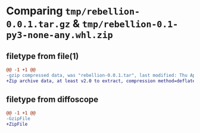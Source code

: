 # Comparing `tmp/rebellion-0.0.1.tar.gz` & `tmp/rebellion-0.1-py3-none-any.whl.zip`

## filetype from file(1)

```diff
@@ -1 +1 @@
-gzip compressed data, was "rebellion-0.0.1.tar", last modified: Thu Apr  6 20:11:28 2023, max compression
+Zip archive data, at least v2.0 to extract, compression method=deflate
```

## filetype from diffoscope

```diff
@@ -1 +1 @@
-GzipFile
+ZipFile
```

